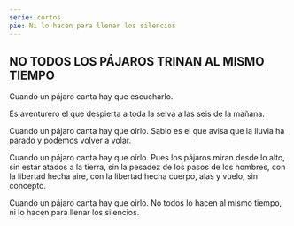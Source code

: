 ```yaml
---
serie: cortos
pie: Ni lo hacen para llenar los silencios
---
```


## NO TODOS LOS PÁJAROS TRINAN AL MISMO TIEMPO

Cuando un pájaro canta hay que escucharlo.

Es aventurero el que despierta a toda la selva a las seis de la mañana.

Cuando un pájaro canta hay que oírlo.
Sabio es el que avisa que la lluvia ha parado y podemos volver a volar.

Cuando un pájaro canta hay que oírlo.
Pues los pájaros miran desde lo alto, sin estar atados a la tierra, sin la pesadez de los pasos de los hombres, con la libertad hecha aire, con la libertad hecha cuerpo, alas y vuelo, sin concepto.

Cuando un pájaro canta hay que oírlo.
No todos lo hacen al mismo tiempo, ni lo hacen para llenar los silencios.
